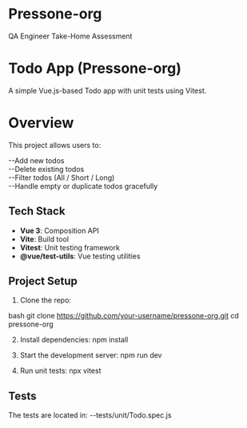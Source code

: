 # Pressone-org
QA Engineer Take-Home Assessment
# Todo App (Pressone-org)

A simple Vue.js-based Todo app with unit tests using Vitest.

#  Overview

This project allows users to:

--Add new todos  
--Delete existing todos  
--Filter todos (All / Short / Long)  
--Handle empty or duplicate todos gracefully

##  Tech Stack

- **Vue 3**: Composition API  
- **Vite**: Build tool  
- **Vitest**: Unit testing framework  
- **@vue/test-utils**: Vue testing utilities

##  Project Setup

1. Clone the repo:

bash
git clone https://github.com/your-username/pressone-org.git
cd pressone-org

2. Install dependencies:
   npm install
   
3. Start the development server:
   npm run dev

4. Run unit tests:
   npx vitest

##  Tests
The tests are located in:
--tests/unit/Todo.spec.js







































